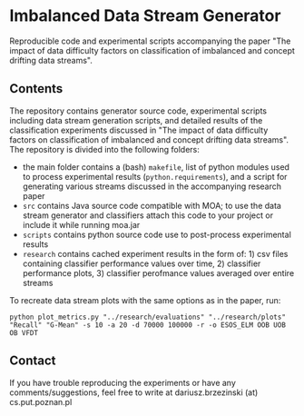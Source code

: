 # Imbalanced Data Stream Generator

Reproducible code and experimental scripts accompanying the paper "The impact of data difficulty factors on classification of imbalanced and concept drifting data streams".

## Contents

The repository contains generator source code, experimental scripts including data stream generation scripts, and detailed results of the classification experiments discussed in "The impact of data difficulty factors on classification of imbalanced and concept drifting data streams". The repository is divided into the following folders:

- the main folder contains a (bash) `makefile`, list of python modules used to process experimental results (`python.requirements`), and a script for generating various streams discussed in the accompanying research paper
- `src` contains Java source code compatible with MOA; to use the data stream generator and classifiers attach this code to your project or include it while running moa.jar
- `scripts` contains python source code use to post-process experimental results
- `research` contains cached experiment results in the form of: 1) csv files containing classifier performance values over time, 2) classifier performance plots, 3) classifier perofmance values averaged over entire streams

To recreate data stream plots with the same options as in the paper, run:

```
python plot_metrics.py "../research/evaluations" "../research/plots" "Recall" "G-Mean" -s 10 -a 20 -d 70000 100000 -r -o ESOS_ELM OOB UOB OB VFDT
```

## Contact

If you have trouble reproducing the experiments or have any comments/suggestions, feel free to write at dariusz.brzezinski (at) cs.put.poznan.pl
